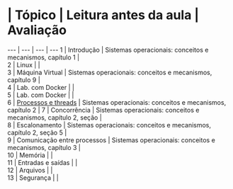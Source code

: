  #  | Tópico | Leitura antes da aula | Avaliação
--- | --- | --- | ---
1  | Introdução |  Sistemas operacionais: conceitos e mecanismos, capítulo 1 |  
2  | Linux |   |  
3  | Máquina Virtual |  Sistemas operacionais: conceitos e mecanismos, capítulo 9 |  
4  | Lab. com Docker |   |  
5  | Lab. com Docker |   |  
6  | [Processos e threads](processos) |  Sistemas operacionais: conceitos e mecanismos, capítulo 2 |
7  | Concorrência | Sistemas operacionais: conceitos e mecanismos, capítulo 2, seção  |  
8  | Escalonamento |  Sistemas operacionais: conceitos e mecanismos, capítulo 2, seção 5 |  
9  | Comunicação entre processos |  Sistemas operacionais: conceitos e mecanismos, capítulo 3 |  
10 | Memória |   |  
11 | Entradas e saídas  |   |  
12 | Arquivos  |   |  
13 | Segurança  |   |  
